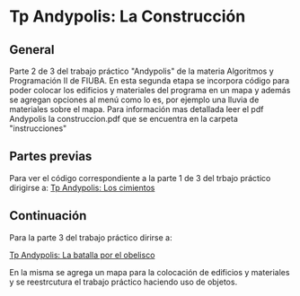 # Tp Andypolis: La Construcción

## General

Parte 2 de 3 del trabajo práctico "Andypolis" de la materia Algoritmos y Programación II de FIUBA.
En esta segunda etapa se incorpora código para poder colocar los edificios y materiales del programa
en un mapa y además se agregan opciones al menú como lo es, por ejemplo una lluvia de materiales sobre
el mapa.
Para información mas detallada leer el pdf Andypolis la construccion.pdf que se encuentra en la carpeta "instrucciones"

## Partes previas
Para ver el código correspondiente a la parte 1 de 3 del trbajo práctico dirigirse a:
[Tp Andypolis: Los cimientos](https://github.com/germandus/Tp-Andypolis-los-cimientos)

## Continuación

Para la parte 3 del trabajo práctico dirirse a:

[Tp Andypolis: La batalla por el obelisco](https://github.com/germandus/TP_3_andypolis_batalla_obelisco)

En la misma se agrega un mapa para la colocación de edificios y materiales y se reestrcutura
el trabajo práctico haciendo uso de objetos.
